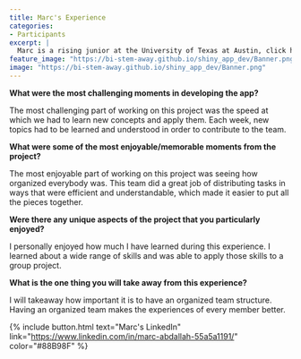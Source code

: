 ```yaml
---
title: Marc's Experience
categories:
- Participants
excerpt: |
  Marc is a rising junior at the University of Texas at Austin, click here to learn more about his experience as a participant in this project.|
feature_image: "https://bi-stem-away.github.io/shiny_app_dev/Banner.png"
image: "https://bi-stem-away.github.io/shiny_app_dev/Banner.png"
---
```


**What were the most challenging moments in developing the app?**

The most challenging part of working on this project was the speed at which we had to learn new concepts and apply them. Each week, new topics had to be learned and understood in order to contribute to the team.

**What were some of the most enjoyable/memorable moments from the project?**

The most enjoyable part of working on this project was seeing how organized everybody was. This team did a great job of distributing tasks in ways that were efficient and understandable, which made it easier to put all the pieces together.

**Were there any unique aspects of the project that you particularly enjoyed?**

I personally enjoyed how much I have learned during this experience. I learned about a wide range of skills and was able to apply those skills to a group project.

**What is the one thing you will take away from this experience?**

I will takeaway how important it is to have an organized team structure. Having an organized team makes the experiences of every member better.

{% include button.html text="Marc's LinkedIn" link="https://www.linkedin.com/in/marc-abdallah-55a5a1191/" color="#88B98F" %}
